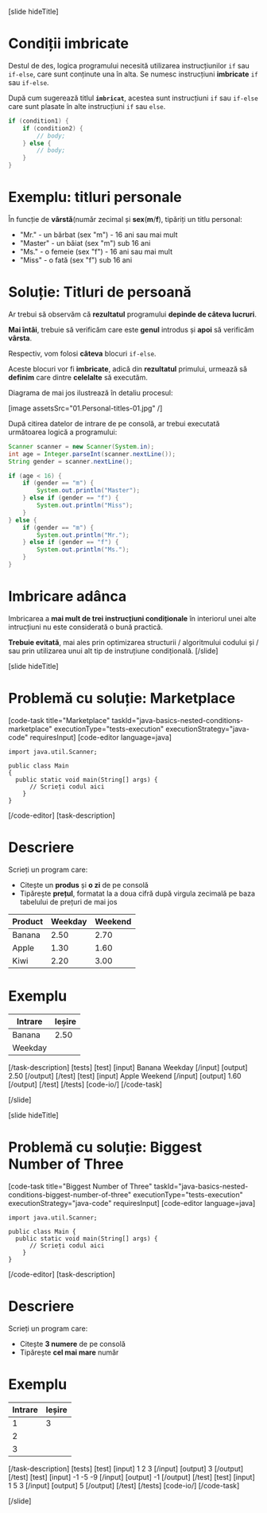 [slide hideTitle]     
# Condiții imbricate
Destul de des, logica programului necesită utilizarea instrucțiunilor  `if` sau `if-else`, care sunt conținute una în alta.
Se numesc instrucțiuni **imbricate** `if` sau `if-else`.

După cum sugerează titlul **`imbricat`**, acestea sunt instrucțiuni `if` sau `if-else` care sunt plasate în alte instrucțiuni `if` sau `else`.

```java
if (condition1) {
    if (condition2) {
        // body; 
    } else {
        // body;
    }
}
```

# Exemplu: titluri personale
În funcție de **vârstă**(număr zecimal și **sex**(**m**/**f**), tipăriți un titlu personal:
- "Mr." - un bărbat (sex "m") - 16 ani sau mai mult
- "Master" - un băiat (sex "m") sub 16 ani
- "Ms." - o femeie (sex "f") - 16 ani sau mai mult
- "Miss" - o fată (sex "f") sub 16 ani

# Soluție: Titluri de persoană
Ar trebui să observăm că **rezultatul** programului **depinde de câteva lucruri**.

**Mai întâi**, trebuie să verificăm care este **genul** introdus și **apoi** să verificăm **vârsta**.

Respectiv, vom folosi **câteva** blocuri `if-else`.

Aceste blocuri vor fi **imbricate**, adică din **rezultatul** primului, urmează să **definim** care dintre **celelalte** să executăm.

Diagrama de mai jos ilustrează în detaliu procesul:

[image assetsSrc="01.Personal-titles-01.jpg" /]

După citirea datelor de intrare de pe consolă, ar trebui executată următoarea logică a programului:
```java
Scanner scanner = new Scanner(System.in);
int age = Integer.parseInt(scanner.nextLine());
String gender = scanner.nextLine();

if (age < 16) {
    if (gender == "m") {
        System.out.println("Master");
    } else if (gender == "f") {
        System.out.println("Miss");
    }
} else {
    if (gender == "m") {
        System.out.println("Mr.");
    } else if (gender == "f") {
        System.out.println("Ms.");
    }
}
```

# Imbricare adânca
Imbricarea a **mai mult de trei instrucțiuni condiționale** în interiorul unei alte intrucțiuni nu este considerată o bună practică.

**Trebuie evitată**, mai ales prin optimizarea structurii / algoritmului codului și / sau prin utilizarea unui alt tip de instruțiune condițională.
[/slide]

[slide hideTitle]
# Problemă cu soluție: Marketplace
[code-task title="Marketplace" taskId="java-basics-nested-conditions-marketplace" executionType="tests-execution" executionStrategy="java-code" requiresInput]
[code-editor language=java]
```
import java.util.Scanner;

public class Main
{
  public static void main(String[] args) {
      // Scrieți codul aici
    }
}
```
[/code-editor]
[task-description]
# Descriere
Scrieți un program care:
   * Citește un **produs** și **o zi** de pe consolă
   * Tipărește **prețul**, formatat la a doua cifră după virgula zecimală pe baza tabelului de prețuri de mai jos

|Product|Weekday|Weekend| 
|-------|-------|-------|
|Banana|2.50|2.70|
|Apple|1.30|1.60|
|Kiwi|2.20|3.00|
# Exemplu

| Intrare | Ieșire |
| ------- | ------- |
| Banana | 2.50 |
| Weekday |

[/task-description]
[tests]
[test]
[input]
Banana
Weekday
[/input]
[output]
2.50
[/output]
[/test]
[test]
[input]
Apple
Weekend
[/input]
[output]
1.60
[/output]
[/test]
[/tests]
[code-io/]
[/code-task]

[/slide]



[slide hideTitle]
#  Problemă cu soluție: Biggest Number of Three
[code-task title="Biggest Number of Three" taskId="java-basics-nested-conditions-biggest-number-of-three" executionType="tests-execution" executionStrategy="java-code" requiresInput]
[code-editor language=java]
```
import java.util.Scanner;

public class Main {
  public static void main(String[] args) {
      // Scrieți codul aici
    }
}
```
[/code-editor]
[task-description]
# Descriere
Scrieți un program care:

   * Citește **3 numere** de pe consolă
   * Tipărește **cel mai mare** număr
# Exemplu

| Intrare | Ieșire |
| ------- | ------- |
| 1 | 3 |
| 2 |
| 3 |

[/task-description]
[tests]
[test]
[input]
1
2
3
[/input]
[output]
3
[/output]
[/test]
[test]
[input]
-1
-5
-9
[/input]
[output]
-1
[/output]
[/test]
[test]
[input]
1
5
3
[/input]
[output]
5
[/output]
[/test]
[/tests]
[code-io/]
[/code-task]

[/slide]

